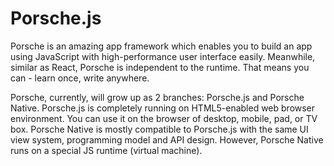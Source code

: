 # Porsche.js

Porsche is an amazing app framework which enables you to build an app using JavaScript with high-performance user interface easily. Meanwhile, similar as React, Porsche is independent to the runtime. That means you can - learn once, write anywhere. 

Porsche, currently, will grow up as 2 branches: Porsche.js and Porsche Native. Porsche.js is completely running on HTML5-enabled web browser environment. You can use it on the browser of desktop, mobile, pad, or TV box. Porsche Native is mostly compatible to Porsche.js with the same UI view system, programming model and API design. However, Porsche Native runs on a special JS runtime (virtual machine).
